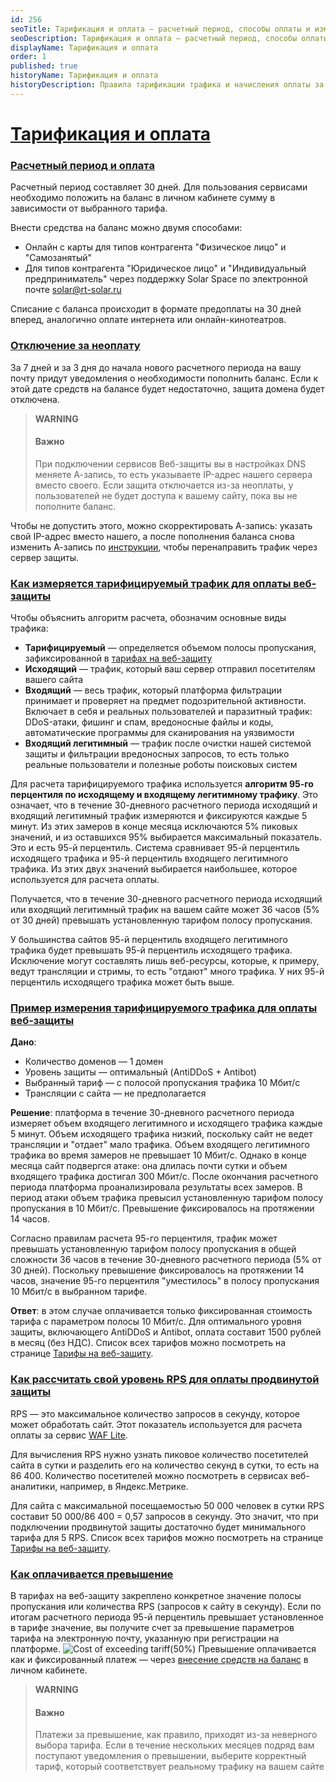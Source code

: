 ```yaml
---
id: 256
seoTitle: Тарификация и оплата — расчетный период, способы оплаты и измерение трафика
seoDescription: Тарификация и оплата — расчетный период, способы оплаты и измерение трафика. Узнайте о расчетном периоде, способах внесения средств на баланс и алгоритме измерения трафика для оплаты услуг веб-защиты
displayName: Тарификация и оплата
order: 1
published: true
historyName: Тарификация и оплата
historyDescription: Правила тарификации трафика и начисления оплаты за превышение по тарифу. Информация о расчетном периоде и порядке отключения сервисов при отсутствии средств на балансе
---
```

# [Тарификация и оплата](billing-and-payment)

### [Расчетный период и оплата](billing-period-and-payment)

Расчетный период составляет 30 дней. Для пользования сервисами необходимо положить на баланс в личном кабинете сумму в зависимости от выбранного тарифа.

Внести средства на баланс можно двумя способами:
- Онлайн с карты для типов контрагента "Физическое лицо" и "Самозанятый"
- Для типов контрагента "Юридическое лицо" и "Индивидуальный предприниматель" через поддержку Solar Space по электронной почте solar@rt-solar.ru

Списание с баланса происходит в формате предоплаты на 30 дней вперед, аналогично оплате интернета или онлайн-кинотеатров. 

### [Отключение за неоплату](disconnection-for-non-payment)

За 7 дней и за 3 дня до начала нового расчетного периода на вашу почту придут уведомления о необходимости пополнить баланс. Если к этой дате средств на балансе будет недостаточно, защита домена будет отключена.

> **WARNING**
> #### Важно
> При подключении сервисов Веб-защиты вы в настройках DNS меняете А-запись, то есть указываете IP-адрес нашего сервера вместо своего. Если защита отключается из-за неоплаты, у пользователей не будет доступа к вашему сайту, пока вы не пополните баланс.

Чтобы не допустить этого, можно скорректировать А-запись: указать свой IP-адрес вместо нашего, а после пополнения баланса снова изменить А-запись по [инструкции](https://docs.solarspace.pro/start-working/domain-protection#setting-after-resource-creation), чтобы перенаправить трафик через сервер защиты.

### [Как измеряется тарифицируемый трафик для оплаты веб-защиты](measuring-billable-traffic-for-web-protection)
Чтобы объяснить алгоритм расчета, обозначим основные виды трафика:
- **Тарифицируемый** — определяется объемом полосы пропускания, зафиксированной в [тарифах на веб-защиту]([257])
- **Исходящий** — трафик, который ваш сервер отправил посетителям вашего сайта
- **Входящий** — весь трафик, который платформа фильтрации принимает и проверяет на предмет подозрительной активности. Включает в себя и реальных пользователей и паразитный трафик: DDoS-атаки, фишинг и спам, вредоносные файлы и коды, автоматические программы для сканирования на уязвимости
- **Входящий легитимный** — трафик после очистки нашей системой защиты и фильтрации вредоносных запросов, то есть только реальные пользователи и полезные роботы поисковых систем

Для расчета тарифицируемого трафика используется **алгоритм 95-го перцентиля по исходящему и входящему легитимному трафику**. Это означает, что в течение 30-дневного расчетного периода исходящий и входящий легитимный трафик измеряются и фиксируются каждые 5 минут. Из этих замеров в конце месяца исключаются 5% пиковых значений, и из оставшихся 95% выбирается максимальный показатель. Это и есть 95-й перцентиль. Система сравнивает 95-й перцентиль исходящего трафика и 95-й перцентиль входящего легитимного трафика. Из этих двух значений выбирается наибольшее, которое используется для расчета оплаты.

Получается, что в течение 30-дневного расчетного периода исходящий или входящий легитимный трафик на вашем сайте может 36 часов (5% от 30 дней) превышать установленную тарифом полосу пропускания.

У большинства сайтов 95-й перцентиль входящего легитимного трафика будет превышать 95-й перцентиль исходящего трафика. Исключение могут составлять лишь веб-ресурсы, которые, к примеру, ведут трансляции и стримы, то есть "отдают" много трафика. У них 95-й перцентиль исходящего трафика может быть выше.

### [Пример измерения тарифицируемого трафика для оплаты веб-защиты](example-of-calculating-traffic)
**Дано**:

- Количество доменов — 1 домен
- Уровень защиты — оптимальный (AntiDDoS + Antibot)
- Выбранный тариф — с полосой пропускания трафика 10 Мбит/с
- Трансляции с сайта — не предполагается

**Решение**: платформа в течение 30-дневного расчетного периода измеряет объем входящего легитимного и исходящего трафика каждые 5 минут. Объем исходящего трафика низкий, поскольку сайт не ведет трансляции и "отдает" мало трафика. Объем входящего легитимного трафика во время замеров не превышает 10 Мбит/с. Однако в конце месяца сайт подвергся атаке: она длилась почти сутки и объем входящего трафика достигал 300 Мбит/с. После окончания расчетного периода платформа проанализировала результаты всех замеров. В период атаки объем трафика превысил установленную тарифом полосу пропускания в 10 Мбит/с. Превышение фиксировалось на протяжении 14 часов.

Согласно правилам расчета 95-го перцентиля, трафик может превышать установленную тарифом полосу пропускания в общей сложности 36 часов в течение 30-дневного расчетного периода (5% от 30 дней). Поскольку превышение фиксировалось на протяжении 14 часов, значение 95-го перцентиля "уместилось" в полосу пропускания 10 Мбит/с в выбранном тарифе.

**Ответ**: в этом случае оплачивается только фиксированная стоимость тарифа с параметром полосы 10 Мбит/с. Для оптимального уровня защиты, включающего AntiDDoS и Antibot, оплата составит 1500 рублей в месяц (без НДС). Список всех тарифов можно посмотреть на странице [Тарифы на веб-защиту]([257]).

### [Как рассчитать свой уровень RPS для оплаты продвинутой защиты](calculating-rps-level-for-advanced)
RPS — это максимальное количество запросов в секунду, которое может обработать сайт. Этот показатель используется для расчета оплаты за сервис [WAF Lite]([234]).

Для вычисления RPS нужно узнать пиковое количество посетителей сайта в сутки и разделить его на количество секунд в сутки, то есть на 86 400. Количество посетителей можно посмотреть в сервисах веб-аналитики, например, в Яндекс.Метрике.

Для сайта с максимальной посещаемостью 50 000 человек в сутки RPS составит 50 000/86 400 = 0,57 запросов в секунду. Это значит, что при подключении продвинутой защиты достаточно будет минимального тарифа для 5 RPS. Список всех тарифов можно посмотреть на странице [Тарифы на веб-защиту]([257]).

### [Как оплачивается превышение](exceeding-usage-payment)
В тарифах на веб-защиту закреплено конкретное значение полосы пропускания или количества RPS (запросов к сайту в секунду). Если по итогам расчетного периода 95-й перцентиль превышает установленное в тарифе значение, вы получите счет за превышение параметров тарифа на электронную почту, указанную при регистрации на платформе.
![Cost of exceeding tariff(50%)](https://img.solarspace.pro/docs/cost-of-exceeding-tariff.jpg "Стоимость превышения тарифа")
Превышение оплачивается как и фиксированный платеж — через [внесение средств на баланс]([263]) в личном кабинете.

> **WARNING**
> #### Важно
> Платежи за превышение, как правило, приходят из-за неверного выбора тарифа. Если в течение нескольких месяцев подряд вам поступают уведомления о превышении, выберите корректный тариф, который соответствует реальному трафику на вашем сайте